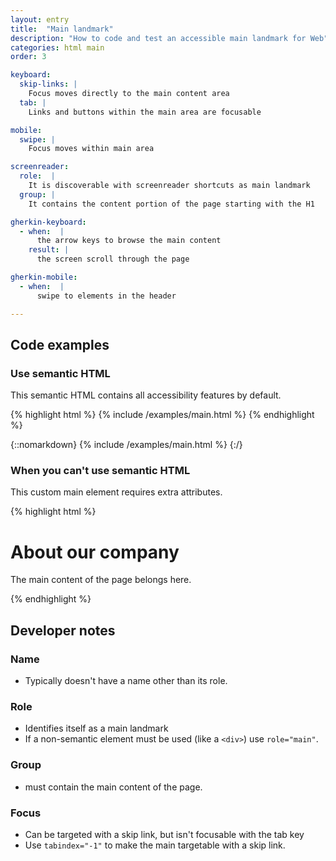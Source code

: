```yaml
---
layout: entry
title:  "Main landmark"
description: "How to code and test an accessible main landmark for Web"
categories: html main
order: 3

keyboard:
  skip-links: |
    Focus moves directly to the main content area
  tab: |
    Links and buttons within the main area are focusable

mobile:
  swipe: |
    Focus moves within main area

screenreader:
  role:  |
    It is discoverable with screenreader shortcuts as main landmark
  group: |
    It contains the content portion of the page starting with the H1

gherkin-keyboard: 
  - when:  |
      the arrow keys to browse the main content
    result: |
      the screen scroll through the page

gherkin-mobile:
  - when:  |
      swipe to elements in the header

---
```


## Code examples

### Use semantic HTML

This semantic HTML contains all accessibility features by default.


{% highlight html %}
{% include /examples/main.html %}
{% endhighlight %}

{::nomarkdown}
{% include /examples/main.html %}
{:/}


### When you can't use semantic HTML

This custom main element requires extra attributes.

{% highlight html %}
<div role="main" tabindex="-1" id="example-main"> 
  <h1>About our company</h1>
  <p>The main content of the page belongs here.</p>
</div>
{% endhighlight %}

## Developer notes

### Name
- Typically doesn't have a name other than its role.

### Role

- Identifies itself as a main landmark
- If a non-semantic element must be used (like a `<div>`) use `role="main"`.

### Group

- must contain the main content of the page.

### Focus

- Can be targeted with a skip link, but isn't focusable with the tab key
- Use `tabindex="-1"` to make the main targetable with a skip link.


